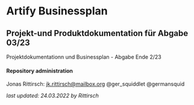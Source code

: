 # Artify Businessplan

## Projekt-und Produktdokumentation für Abgabe 03/23
Projektdokumentationn und Businessplan - Abgabe Ende 2/23

#### Repository administration
Jonas Rittirsch: <jk.rittirsch@mailbox.org>
@ger_squiddlet @germansquid





*last updated: 24.03.2022 by Rittirsch*

